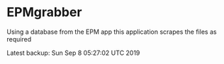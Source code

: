 # EPMgrabber
Using a database from the EPM app this application scrapes the files as required


Latest backup: Sun Sep 8 05:27:02 UTC 2019
